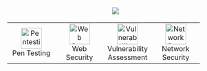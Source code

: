 
<h1 align="center"> <img src="https://readme-typing-svg.herokuapp.com/?font=Righteous&size=35&center=true&vCenter=true&width=500&height=70&duration=4000&lines=Penetration+Tester;Security+Researcher;Software+Developer;Cyber+Security+Enthusiast;" /> </h1><div align="center">
<!-- https://streak-stats.demolab.com?user=Polycarp29&theme=radical&border_radius=10
https://github-readme-stats.vercel.app/api?username=Polycarp29&show_icons=true&theme=radical
https://github-readme-stats.vercel.app/api/top-langs/?username=Polycarp29&layout=compact&theme=radical -->

</div>


<table> <tr> <td align="center" width="96"> <img src="https://cdn-icons-png.flaticon.com/512/6002/6002383.png" width="48" height="48" alt="Pentesting" /> <br>Pen Testing </td> <td align="center" width="96"> <img src="https://cdn-icons-png.flaticon.com/512/3063/3063795.png" width="48" height="48" alt="Web Security" /> <br>Web Security </td> <td align="center" width="96"> <img src="https://cdn-icons-png.flaticon.com/512/8886/8886973.png" width="48" height="48" alt="Vulnerability" /> <br>Vulnerability<br>Assessment </td> <td align="center" width="96"> <img src="https://cdn-icons-png.flaticon.com/512/9932/9932015.png" width="48" height="48" alt="Network Security" /> <br>Network<br>Security </td> </tr> </table>
